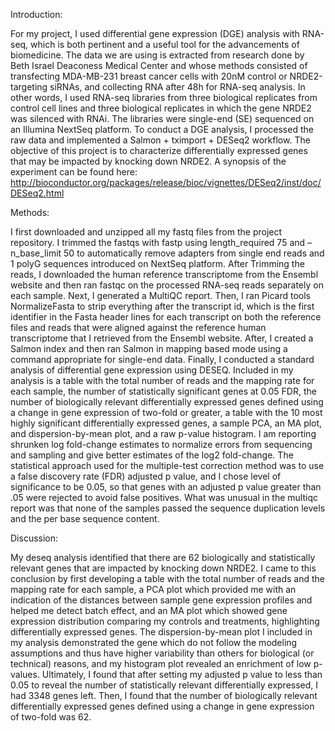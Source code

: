 Introduction:

For my project, I used differential gene expression (DGE) analysis with RNA-seq, which is both pertinent
and a useful tool for the advancements of biomedicine. The data we are using is extracted from research done
by Beth Israel Deaconess Medical Center and whose methods consisted of transfecting MDA-MB-231 breast
cancer cells with 20nM control or NRDE2-targeting siRNAs, and collecting RNA after 48h for RNA-seq
analysis. In other words, I used RNA-seq libraries from three biological replicates from control cell lines and
three biological replicates in which the gene NRDE2 was silenced with RNAi. The libraries were single-end
(SE) sequenced on an Illumina NextSeq platform. To conduct a DGE analysis, I processed the raw data
and implemented a Salmon + tximport + DESeq2 workflow. The objective of this project is to characterize
differentially expressed genes that may be impacted by knocking down NRDE2.
A synopsis of the experiment can be found here:
http://bioconductor.org/packages/release/bioc/vignettes/DESeq2/inst/doc/DESeq2.html

Methods:

I first downloaded and unzipped all my fastq files from the project repository. I trimmed the fastqs with fastp
using length_required 75 and –n_base_limit 50 to automatically remove adapters from single end reads and
1
polyG sequences introduced on NextSeq platform. After Trimming the reads, I downloaded the human
reference transcriptome from the Ensembl website and then ran fastqc on the processed RNA-seq reads
separately on each sample. Next, I generated a MultiQC report. Then, I ran Picard tools NormalizeFasta
to strip everything after the transcript id, which is the first identifier in the Fasta header lines for each
transcript on both the reference files and reads that were aligned against the reference human transcriptome
that I retrieved from the Ensembl website. After, I created a Salmon index and then ran Salmon in mapping based mode using a command appropriate for single-end data. Finally, I conducted a standard analysis of
differential gene expression using DESEQ. Included in my analysis is a table with the total number of reads
and the mapping rate for each sample, the number of statistically significant genes at 0.05 FDR, the number
of biologically relevant differentially expressed genes defined using a change in gene expression of two-fold
or greater, a table with the 10 most highly significant differentially expressed genes, a sample PCA, an MA
plot, and dispersion-by-mean plot, and a raw p-value histogram. I am reporting shrunken log fold-change
estimates to normalize errors from sequencing and sampling and give better estimates of the log2 fold-change.
The statistical approach used for the multiple-test correction method was to use a false discovery rate (FDR)
adjusted p value, and I chose level of significance to be 0.05, so that genes with an adjusted p value greater
than .05 were rejected to avoid false positives. What was unusual in the multiqc report was that none of the
samples passed the sequence duplication levels and the per base sequence content. 

Discussion:

My deseq analysis identified that there are 62 biologically and statistically relevant genes that are impacted by
knocking down NRDE2. I came to this conclusion by first developing a table with the total number of reads
and the mapping rate for each sample, a PCA plot which provided me with an indication of the distances
between sample gene expression profiles and helped me detect batch effect, and an MA plot which showed
gene expression distribution comparing my controls and treatments, highlighting differentially expressed
genes. The dispersion-by-mean plot I included in my analysis demonstrated the gene which do not follow
the modeling assumptions and thus have higher variability than others for biological (or technical) reasons,
and my histogram plot revealed an enrichment of low p-values. Ultimately, I found that after setting my
adjusted p value to less than 0.05 to reveal the number of statistically relevant differentially expressed, I had
3348 genes left. Then, I found that the number of biologically relevant differentially expressed genes defined
using a change in gene expression of two-fold was 62.
